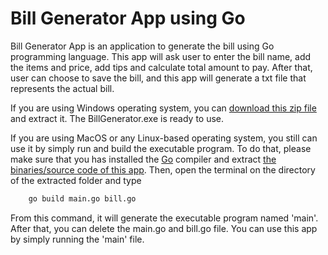 # Bill Generator App using Go     

Bill Generator App is an application to generate the bill using Go programming language. This app will ask user to enter the bill name, add the items and price, add tips and calculate total amount to pay. After that, user can choose to save the bill, and this app will generate a txt file that represents the actual bill.     

If you are using Windows operating system, you can [download this zip file](https://github.com/muhduzairmf/bill-generator-app/releases/tag/v1.0) and extract it. The BillGenerator.exe is ready to use.        

If you are using MacOS or any Linux-based operating system, you still can use it by simply run and build the executable program. To do that, please make sure that you has installed the [Go](https://go.dev/dl/) compiler and extract [the binaries/source code of this app](https://github.com/muhduzairmf/bill-generator-app/releases/tag/v1.0). Then, open the terminal on the directory of the extracted folder and type        

```Bash
    go build main.go bill.go
```

From this command, it will generate the executable program named 'main'. After that, you can delete the main.go and bill.go file. You can use this app by simply running the 'main' file.
